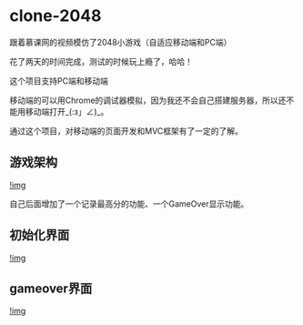 # clone-2048
跟着慕课网的视频模仿了2048小游戏（自适应移动端和PC端）

花了两天的时间完成，测试的时候玩上瘾了，哈哈！

这个项目支持PC端和移动端

移动端的可以用Chrome的调试器模拟，因为我还不会自己搭建服务器，所以还不能用移动端打开_(:з」∠)_。

通过这个项目，对移动端的页面开发和MVC框架有了一定的了解。

## 游戏架构
[!img]()

自己后面增加了一个记录最高分的功能、一个GameOver显示功能。

## 初始化界面
[!img]()

## gameover界面
[!img]()
